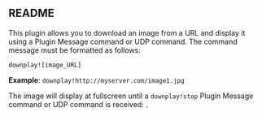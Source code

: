 README
--------
<p>This plugin allows you to download an image from a URL and display it using a Plugin Message command or UDP command. The command message must be formatted as follows:</p>
<code>downplay![image_URL]</code>

<p><strong>Example</strong>: <code>downplay!http://myserver.com/image1.jpg</code></p>

<p>The image will display at fullscreen until a <code>downplay!stop</code> Plugin Message command or UDP command is received: .</p>


